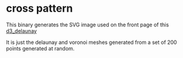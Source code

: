 # cross pattern

This binary generates the SVG image used on the front page of
this [d3_delaunay](https://crates.io/crates/d3_delaunay_rs)

It is just the delaunay and voronoi meshes generated from a set of 200
points generated at random.


